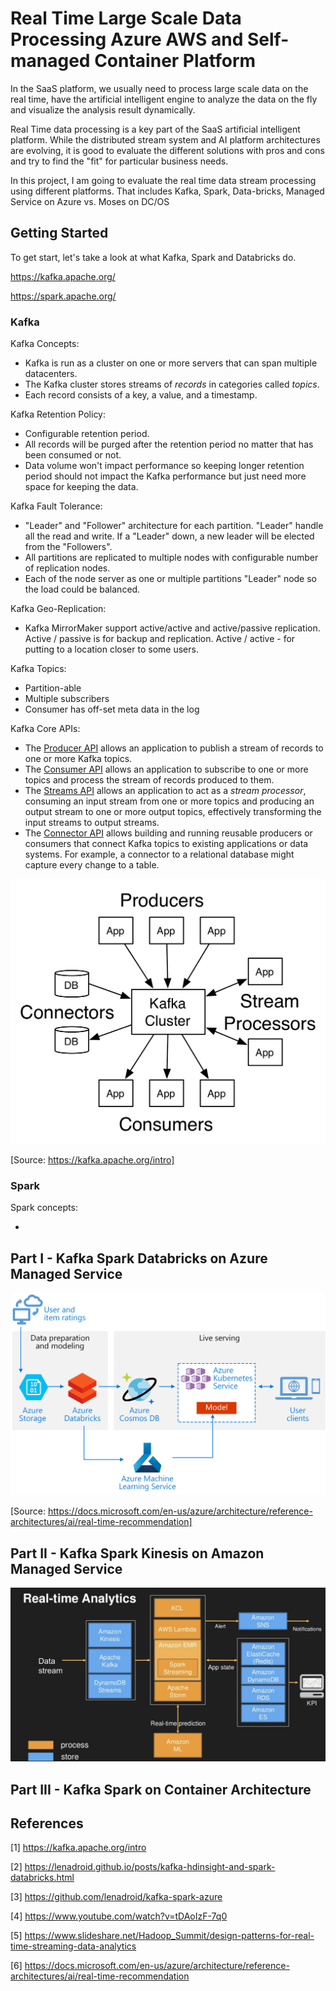 # Real Time Large Scale Data Processing Azure AWS and Self-managed Container Platform

In the SaaS platform, we usually need to process large scale data on the real time,  have the artificial intelligent engine to analyze the data on the fly and visualize the analysis result dynamically. 

Real Time data processing is a key part of the SaaS artificial intelligent platform.  While the distributed stream system and AI platform architectures are evolving, it is good to evaluate the different solutions with pros and cons and try to find the "fit" for particular business needs. 

In this project,  I am going to evaluate the real time data stream processing using different platforms. That includes Kafka, Spark, Data-bricks, Managed Service on Azure vs. Moses on DC/OS

## Getting Started

To get start, let's take a look at what Kafka, Spark and Databricks do. 

https://kafka.apache.org/

https://spark.apache.org/

### Kafka

Kafka Concepts:

- Kafka is run as a cluster on one or more servers that can span multiple datacenters.
- The Kafka cluster stores streams of *records* in categories called *topics*.
- Each record consists of a key, a value, and a timestamp.

Kafka Retention Policy:

- Configurable retention period.
- All records will be purged after the retention period no matter that has been consumed or not.
- Data volume won't impact performance so keeping longer retention period should not impact the Kafka performance but just need more space for keeping the data. 

Kafka Fault Tolerance:

- "Leader" and "Follower" architecture for each partition.  "Leader" handle all the read and write. If a "Leader" down, a new leader will be elected from the "Followers". 
- All partitions are replicated to multiple nodes with configurable number of replication nodes. 
- Each of the node server as one or multiple partitions "Leader" node so the load could be balanced.

Kafka Geo-Replication:

- Kafka MirrorMaker support active/active and active/passive replication.  Active / passive is for backup and replication. Active / active - for putting to a location closer to some users.

Kafka Topics:

- Partition-able
- Multiple subscribers
- Consumer has off-set meta data in the log

Kafka Core APIs:

- The [Producer API](https://kafka.apache.org/documentation.html#producerapi) allows an application to publish a stream of records to one or more Kafka topics.
- The [Consumer API](https://kafka.apache.org/documentation.html#consumerapi) allows an application to subscribe to one or more topics and process the stream of records produced to them.
- The [Streams API](https://kafka.apache.org/documentation/streams) allows an application to act as a *stream processor*, consuming an input stream from one or more topics and producing an output stream to one or more output topics, effectively transforming the input streams to output streams.
- The [Connector API](https://kafka.apache.org/documentation.html#connect) allows building and running reusable producers or consumers that connect Kafka topics to existing applications or data systems. For example, a connector to a relational database might capture every change to a table.

![img](assets/kafka-apis.png)

[Source: https://kafka.apache.org/intro]

### Spark

Spark concepts:

- 



## Part I - Kafka Spark Databricks on Azure Managed Service

![Architecture of a machine learning model for training movie recommendations](assets/recommenders-architecture.png)

[Source: https://docs.microsoft.com/en-us/azure/architecture/reference-architectures/ai/real-time-recommendation]

## Part II - Kafka Spark Kinesis on Amazon Managed Service



![1548021407719](assets/1548021407719.png)

## Part III - Kafka Spark on Container Architecture



## References

[1] https://kafka.apache.org/intro

[2] https://lenadroid.github.io/posts/kafka-hdinsight-and-spark-databricks.html

[3] https://github.com/lenadroid/kafka-spark-azure

[4] https://www.youtube.com/watch?v=tDAoIzF-7q0

[5] https://www.slideshare.net/Hadoop_Summit/design-patterns-for-real-time-streaming-data-analytics

[6] https://docs.microsoft.com/en-us/azure/architecture/reference-architectures/ai/real-time-recommendation

